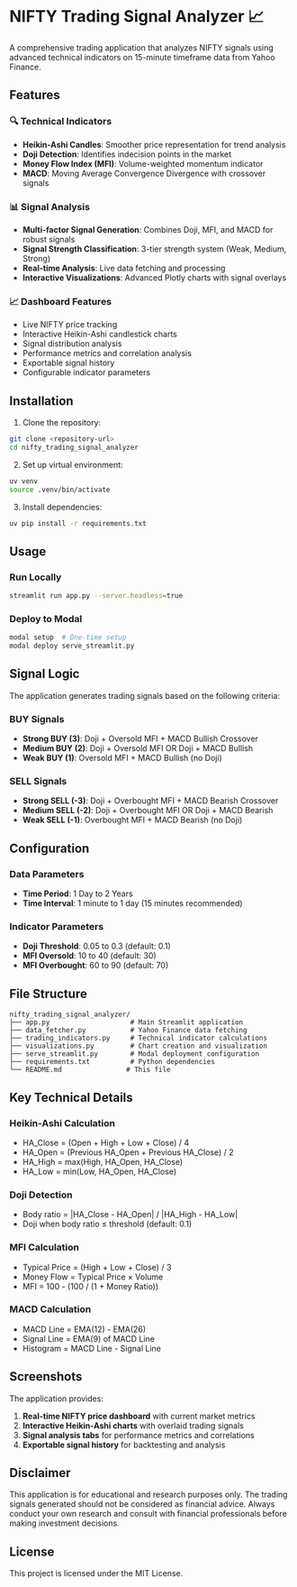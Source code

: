 # NIFTY Trading Signal Analyzer 📈

A comprehensive trading application that analyzes NIFTY signals using advanced technical indicators on 15-minute timeframe data from Yahoo Finance.

## Features

### 🔍 Technical Indicators
- **Heikin-Ashi Candles**: Smoother price representation for trend analysis
- **Doji Detection**: Identifies indecision points in the market
- **Money Flow Index (MFI)**: Volume-weighted momentum indicator
- **MACD**: Moving Average Convergence Divergence with crossover signals

### 📊 Signal Analysis
- **Multi-factor Signal Generation**: Combines Doji, MFI, and MACD for robust signals
- **Signal Strength Classification**: 3-tier strength system (Weak, Medium, Strong)
- **Real-time Analysis**: Live data fetching and processing
- **Interactive Visualizations**: Advanced Plotly charts with signal overlays

### 📈 Dashboard Features
- Live NIFTY price tracking
- Interactive Heikin-Ashi candlestick charts
- Signal distribution analysis
- Performance metrics and correlation analysis
- Exportable signal history
- Configurable indicator parameters

## Installation

1. Clone the repository:
```bash
git clone <repository-url>
cd nifty_trading_signal_analyzer
```

2. Set up virtual environment:
```bash
uv venv
source .venv/bin/activate
```

3. Install dependencies:
```bash
uv pip install -r requirements.txt
```

## Usage

### Run Locally
```bash
streamlit run app.py --server.headless=true
```

### Deploy to Modal
```bash
modal setup  # One-time setup
modal deploy serve_streamlit.py
```

## Signal Logic

The application generates trading signals based on the following criteria:

### BUY Signals
- **Strong BUY (3)**: Doji + Oversold MFI + MACD Bullish Crossover
- **Medium BUY (2)**: Doji + Oversold MFI OR Doji + MACD Bullish
- **Weak BUY (1)**: Oversold MFI + MACD Bullish (no Doji)

### SELL Signals
- **Strong SELL (-3)**: Doji + Overbought MFI + MACD Bearish Crossover
- **Medium SELL (-2)**: Doji + Overbought MFI OR Doji + MACD Bearish
- **Weak SELL (-1)**: Overbought MFI + MACD Bearish (no Doji)

## Configuration

### Data Parameters
- **Time Period**: 1 Day to 2 Years
- **Time Interval**: 1 minute to 1 day (15 minutes recommended)

### Indicator Parameters
- **Doji Threshold**: 0.05 to 0.3 (default: 0.1)
- **MFI Oversold**: 10 to 40 (default: 30)
- **MFI Overbought**: 60 to 90 (default: 70)

## File Structure

```
nifty_trading_signal_analyzer/
├── app.py                    # Main Streamlit application
├── data_fetcher.py           # Yahoo Finance data fetching
├── trading_indicators.py     # Technical indicator calculations
├── visualizations.py         # Chart creation and visualization
├── serve_streamlit.py        # Modal deployment configuration
├── requirements.txt          # Python dependencies
└── README.md                # This file
```

## Key Technical Details

### Heikin-Ashi Calculation
- HA_Close = (Open + High + Low + Close) / 4
- HA_Open = (Previous HA_Open + Previous HA_Close) / 2
- HA_High = max(High, HA_Open, HA_Close)
- HA_Low = min(Low, HA_Open, HA_Close)

### Doji Detection
- Body ratio = |HA_Close - HA_Open| / |HA_High - HA_Low|
- Doji when body ratio ≤ threshold (default: 0.1)

### MFI Calculation
- Typical Price = (High + Low + Close) / 3
- Money Flow = Typical Price × Volume
- MFI = 100 - (100 / (1 + Money Ratio))

### MACD Calculation
- MACD Line = EMA(12) - EMA(26)
- Signal Line = EMA(9) of MACD Line
- Histogram = MACD Line - Signal Line

## Screenshots

The application provides:
1. **Real-time NIFTY price dashboard** with current market metrics
2. **Interactive Heikin-Ashi charts** with overlaid trading signals
3. **Signal analysis tabs** for performance metrics and correlations
4. **Exportable signal history** for backtesting and analysis

## Disclaimer

This application is for educational and research purposes only. The trading signals generated should not be considered as financial advice. Always conduct your own research and consult with financial professionals before making investment decisions.

## License

This project is licensed under the MIT License.